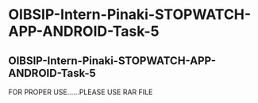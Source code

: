 # OIBSIP-Intern-Pinaki-STOPWATCH-APP-ANDROID-Task-5
OIBSIP-Intern-Pinaki-STOPWATCH-APP-ANDROID-Task-5
----
FOR PROPER USE......PLEASE USE RAR FILE
